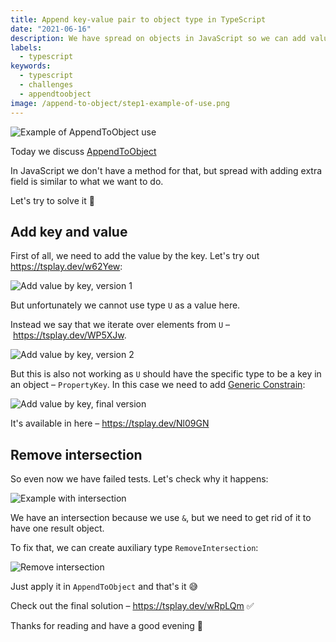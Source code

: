 ```yaml
---
title: Append key-value pair to object type in TypeScript
date: "2021-06-16"
description: We have spread on objects in JavaScript so we can add value by the specified key, let's find out how to do that in TypeScript.
labels:
  - typescript
keywords:
  - typescript
  - challenges
  - appendtoobject
image: /append-to-object/step1-example-of-use.png
---
```


![Example of AppendToObject use](/append-to-object/step1-example-of-use.png)

Today we discuss [AppendToObject](https://github.com/type-challenges/type-challenges/blob/master/questions/527-medium-append-to-object/README.md)

In JavaScript we don't have a method for that, but spread with adding extra field is similar to what we want to do.

Let's try to solve it 🚀

## Add key and value

First of all, we need to add the value by the key. Let's try out https://tsplay.dev/w62Yew:

![Add value by key, version 1](/append-to-object/step2-add-value-by-key-v1.png)

But unfortunately we cannot use type `U` as a value here.

Instead we say that we iterate over elements from `U` – https://tsplay.dev/WP5XJw.

![Add value by key, version 2](/append-to-object/step2-add-value-by-key-v2.png)

But this is also not working as `U` should have the specific type to be a key in an object – `PropertyKey`. In this case we need to add [Generic Constrain](https://www.typescriptlang.org/docs/handbook/2/generics.html#generic-constraints):

![Add value by key, final version](/append-to-object/step2-add-value-by-key-v3.png)

It's available in here – https://tsplay.dev/Nl09GN

## Remove intersection

So even now we have failed tests. Let's check why it happens:

![Example with intersection](/append-to-object/step3-result-with-intersection.png)

We have an intersection because we use `&`, but we need to get rid of it to have one result object.

To fix that, we can create auxiliary type `RemoveIntersection`:

![Remove intersection](/append-to-object/step4-remove-intersection.png)

Just apply it in `AppendToObject` and that's it 😅

Check out the final solution – https://tsplay.dev/wRpLQm ✅

Thanks for reading and have a good evening 🌆
